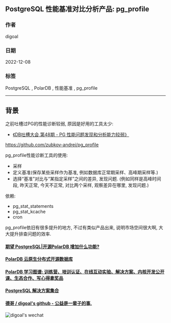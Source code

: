 ## PostgreSQL 性能基准对比分析产品: pg_profile     
          
### 作者          
digoal          
          
### 日期          
2022-12-08          
          
### 标签          
PostgreSQL , PolarDB , 性能基准 , pg_profile   
          
----          
          
## 背景       
之前吐槽过PG的性能诊断较弱, 原因是好用的工具太少:   
- [《DB吐槽大会,第48期 - PG 性能问题发现和分析能力较弱》](../202109/20210922_03.md)    
  
https://github.com/zubkov-andrei/pg_profile  
  
pg_profile性能诊断工具的使用:  
- 采样  
- 定义基准(保存某些采样作为基准, 例如数据库正常期采样、高峰期采样等.)  
- 选择“基准”对比与“某指定采样”之间的差异, 发现问题. (例如同样是高峰时间段, 昨天正常, 今天不正常, 对比两个采样, 观察差异在哪里, 发现问题.)  
  
  
依赖:  
- pg_stat_statements  
- pg_stat_kcache  
- cron  
  
  
pg_profile依旧有很多提升的地方, 不过有类似产品出来, 说明市场空间很大啊, 大大提升排查问题的效率.  
  
  
  
  
#### [期望 PostgreSQL|开源PolarDB 增加什么功能?](https://github.com/digoal/blog/issues/76 "269ac3d1c492e938c0191101c7238216")
  
  
#### [PolarDB 云原生分布式开源数据库](https://github.com/ApsaraDB "57258f76c37864c6e6d23383d05714ea")
  
  
#### [PolarDB 学习图谱: 训练营、培训认证、在线互动实验、解决方案、内核开发公开课、生态合作、写心得拿奖品](https://www.aliyun.com/database/openpolardb/activity "8642f60e04ed0c814bf9cb9677976bd4")
  
  
#### [PostgreSQL 解决方案集合](../201706/20170601_02.md "40cff096e9ed7122c512b35d8561d9c8")
  
  
#### [德哥 / digoal's github - 公益是一辈子的事.](https://github.com/digoal/blog/blob/master/README.md "22709685feb7cab07d30f30387f0a9ae")
  
  
![digoal's wechat](../pic/digoal_weixin.jpg "f7ad92eeba24523fd47a6e1a0e691b59")
  
